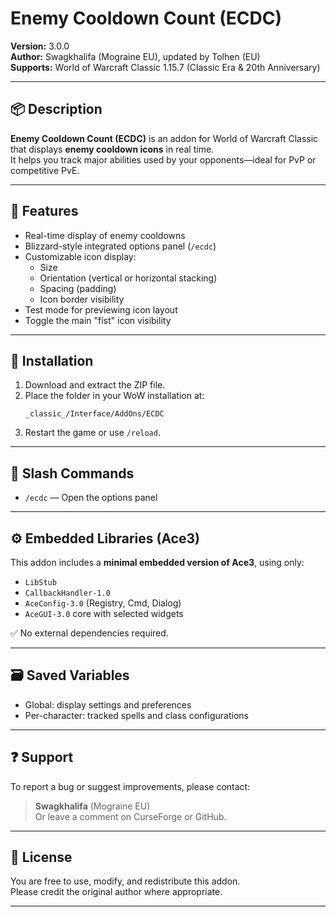 # Enemy Cooldown Count (ECDC)

**Version:** 3.0.0  
**Author:** Swagkhalifa (Mograine EU), updated by Tolhen (EU)  
**Supports:** World of Warcraft Classic 1.15.7 (Classic Era & 20th Anniversary)

---

## 📦 Description

**Enemy Cooldown Count (ECDC)** is an addon for World of Warcraft Classic that displays **enemy cooldown icons** in real time.  
It helps you track major abilities used by your opponents—ideal for PvP or competitive PvE.

---

## 🔧 Features

- Real-time display of enemy cooldowns
- Blizzard-style integrated options panel (`/ecdc`)
- Customizable icon display:
  - Size
  - Orientation (vertical or horizontal stacking)
  - Spacing (padding)
  - Icon border visibility
- Test mode for previewing icon layout
- Toggle the main "fist" icon visibility

---

## 📂 Installation

1. Download and extract the ZIP file.
2. Place the folder in your WoW installation at:
   ```
   _classic_/Interface/AddOns/ECDC
   ```
3. Restart the game or use `/reload`.

---

## 💬 Slash Commands

- `/ecdc` — Open the options panel

---

## ⚙️ Embedded Libraries (Ace3)

This addon includes a **minimal embedded version of Ace3**, using only:
- `LibStub`
- `CallbackHandler-1.0`
- `AceConfig-3.0` (Registry, Cmd, Dialog)
- `AceGUI-3.0` core with selected widgets

✅ No external dependencies required.

---

## 🗃️ Saved Variables

- Global: display settings and preferences
- Per-character: tracked spells and class configurations

---

## ❓ Support

To report a bug or suggest improvements, please contact:
> **Swagkhalifa** (Mograine EU)  
> Or leave a comment on CurseForge or GitHub.

---

## 🧠 License

You are free to use, modify, and redistribute this addon.  
Please credit the original author where appropriate.

---
